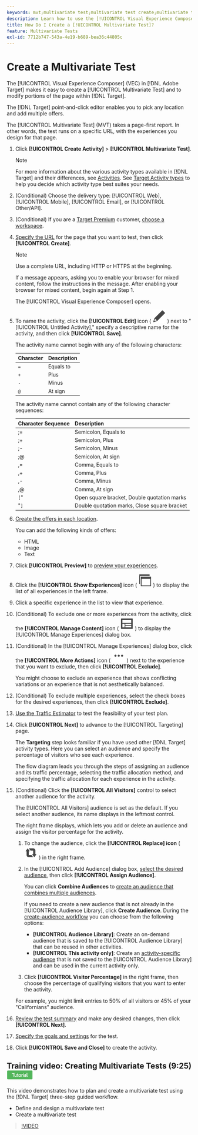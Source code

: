 ```yaml
---
keywords: mvt;multivariate test;multivariate test create;multivariate test creating;mvt create;mvt creating;mvt how;multivariate test how
description: Learn how to use the [!UICONTROL Visual Experience Composer] (VEC) in [!DNL Adobe Target] to create a [!UICONTROL Multivariate Test] (MVT).
title: How Do I Create a [!UICONTROL Multivariate Test]?
feature: Multivariate Tests
exl-id: 7712b747-543a-4e19-b689-bea36c44805c
---
```

# Create a Multivariate Test

The [!UICONTROL Visual Experience Composer] (VEC) in [!DNL Adobe Target] makes it easy to create a [!UICONTROL Multivariate Test] and to modify portions of the page within [!DNL Target].

The [!DNL Target] point-and-click editor enables you to pick any location and add multiple offers.

The [!UICONTROL Multivariate Test] (MVT) takes a page-first report. In other words, the test runs on a specific URL, with the experiences you design for that page. 

1. Click **[!UICONTROL Create Activity]** > **[!UICONTROL Multivariate Test]**.

   >[!NOTE]
   >
   >For more information about the various activity types available in [!DNL Target] and their differences, see [Activities](/help/main/c-activities/activities.md#concept_D317A95A1AB54674BA7AB65C7985BA03). See [Target Activity types](/help/main/c-activities/target-activities-guide.md) to help you decide which activity type best suites your needs.

1. (Conditional) Choose the delivery type: [!UICONTROL Web], [!UICONTROL Mobile], [!UICONTROL Email], or [!UICONTROL Other/API].

1. (Conditional) If you are a [Target Premium](/help/main/c-intro/intro.md#premium) customer, [choose a workspace](/help/main/administrating-target/c-user-management/property-channel/property-channel.md).

1. [Specify the URL](/help/main/c-activities/c-multivariate-testing/t-create-multivariate-test/url.md#concept_C12E4A85FF3B4E518E3110F6CF1AF9C0) for the page that you want to test, then click **[!UICONTROL Create]**.
   
   >[!NOTE]
   >
   >Use a complete URL, including HTTP or HTTPS at the beginning.

   If a message appears, asking you to enable your browser for mixed content, follow the instructions in the message. After enabling your browser for mixed content, begin again at Step 1.

   The [!UICONTROL Visual Experience Composer] opens.

1. To name the activity, click the **[!UICONTROL Edit]** icon ( ![Edit icon](/help/main/assets/icons/Edit.svg) ) next to "[!UICONTROL Untitled Activity]," specify a descriptive name for the activity, and then click **[!UICONTROL Save]**.

   The activity name cannot begin with any of the following characters:

   | Character | Description |
   |--- |--- |
   |`=`|Equals to|
   |`+`|Plus|
   |`-`|Minus|
   |`@`|At sign|

   The activity name cannot contain any of the following character sequences:

   | Character Sequence | Description |
   |--- |--- |
   |;=|Semicolon, Equals to|
   |;+|Semicolon, Plus|
   |;-|Semicolon, Minus|
   |;@|Semicolon, At sign|
   |,=|Comma, Equals to|
   |,+|Comma, Plus|
   |,-|Comma, Minus|
   |,@|Comma, At sign|
   |`[`"|Open square bracket, Double quotation marks|
   |"`]`|Double quotation marks, Close square bracket|

1. [Create the offers in each location](/help/main/c-activities/c-multivariate-testing/t-create-multivariate-test/add-offers.md#concept_DCE6B45C30F7419B8EC17AFDEE8D8AA6).

   You can add the following kinds of offers:

    * HTML 
    * Image 
    * Text

1. Click **[!UICONTROL Preview]** to [preview your experiences](/help/main/c-activities/c-multivariate-testing/t-create-multivariate-test/preview-experiences.md).

1. Click the **[!UICONTROL Show Experiences]** icon ( ![Show Experiences icon](/help/main/assets/icons/WebPages.svg) ) to display the list of all experiences in the left frame.

1. Click a specific experience in the list to view that experience.

1. (Conditional) To exclude one or more experiences from the activity, click the **[!UICONTROL Manage Content]** icon ( ![Manage Experiences icon](/help/main/assets/icons/Experience.svg) ) to display the [!UICONTROL Manage Experiences] dialog box.

1. (Conditional) In the [!UICONTROL Manage Experiences] dialog box, click the **[!UICONTROL More Actions]** icon ( ![More Actions icon](/help/main/assets/icons/MoreSmallList.svg) ) next to the experience that you want to exclude, then click **[!UICONTROL Exclude]**.

   You might choose to exclude an experience that shows conflicting variations or an experience that is not aesthetically balanced.

1. (Conditional) To exclude multiple experiences, select the check boxes for the desired experiences, then click **[!UICONTROL Exclude]**.

1. [Use the Traffic Estimator](/help/main/c-activities/c-multivariate-testing/t-create-multivariate-test/traffic-estimator.md#task_71AA6922AFD447EA8C5E610A78ABA714) to test the feasibility of your test plan.

1. Click **[!UICONTROL Next]** to advance to the [!UICONTROL Targeting] page.

   The **Targeting** step looks familiar if you have used other [!DNL Target] activity types. Here you can select an audience and specify the percentage of visitors who see each experience.

   The flow diagram leads you through the steps of assigning an audience and its traffic percentage, selecting the traffic allocation method, and specifying the traffic allocation for each experience in the activity.

1. (Conditional) Click the **[!UICONTROL All Visitors]** control to select another audience for the activity.

   The [!UICONTROL All Visitors] audience is set as the default. If you select another audience, its name displays in the leftmost control.

   The right frame displays, which lets you add or delete an audience and assign the visitor percentage for the activity.

   1. To change the audience, click the **[!UICONTROL Replace] icon** ( ![Replace icon](/help/main/assets/icons/Retweet.svg) ) in the right frame.
   1. In the [!UICONTROL Add Audience] dialog box, [select the desired audience](/help/main/c-activities/t-test-ab/t-test-create-ab/ab-audience.md), then click **[!UICONTROL Assign Audience]**.

      You can click **Combine Audiences** to [create an audience that combines multiple audiences](/help/main/c-target/combining-multiple-audiences.md). 

      If you need to create a new audience that is not already in the [!UICONTROL Audience Library], click **Create Audience**. During the [create-audience workflow](/help/main/c-target/c-audiences/audiences.md) you can choose from the following options:

      * **[!UICONTROL Audience Library]**: Create an on-demand audience that is saved to the [!UICONTROL Audience Library] that can be reused in other activities.
      * **[!UICONTROL This activity only]**: Create an [activity-specific audience](/help/main/c-target/creating-activity-only-audience.md) that is not saved to the [!UICONTROL Audience Library] and can be used in the current activity only.
   
   1. Click **[!UICONTROL Visitor Percentage]** in the right frame, then choose the percentage of qualifying visitors that you want to enter the activity.

   For example, you might limit entries to 50% of all visitors or 45% of your "Californians" audience.

1. [Review the test summary](/help/main/c-activities/c-multivariate-testing/t-create-multivariate-test/test-summary.md#reference_971AB225963A4DC18EEB5B0E20F0A4A7) and make any desired changes, then click **[!UICONTROL Next]**.

1. [Specify the goals and settings](/help/main/c-activities/c-multivariate-testing/t-create-multivariate-test/goals-and-settings.md#reference_B25389FD6F3A4989801E740364B089CC) for the test.

1. Click **[!UICONTROL Save and Close]** to create the activity.

## Training video: Creating Multivariate Tests (9:25) ![Tutorial badge](/help/main/assets/tutorial.png)

This video demonstrates how to plan and create a multivariate test using the [!DNL Target] three-step guided workflow.

* Define and design a multivariate test 
* Create a multivariate test

>[!VIDEO](https://video.tv.adobe.com/v/17395)
